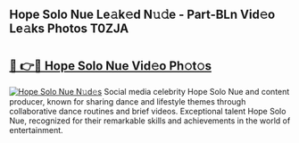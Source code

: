 ## Hope Solo Nue Le𝚊k𝚎d N𝚞𝚍e - Part-BLn Vid𝚎o Le𝚊ks Photos T0ZJA

# <h2><a href="http://fb3j4pz.evod.top/?m=Hope+Solo+Nue">🔗 👉🔴 Hope Solo Nue Vid𝚎o Ph𝚘t𝚘s</a></h2>

[![Hope Solo Nue N𝚞d𝚎s](https://i.imgur.com/8V9OHl7.gif)](http://fb3j4pz.evod.top/?m=Hope+Solo+Nue)
Social media celebrity Hope Solo Nue and content producer, known for sharing dance and lifestyle themes through collaborative dance routines and brief videos. Exceptional talent Hope Solo Nue, recognized for their remarkable skills and achievements in the world of entertainment. 
